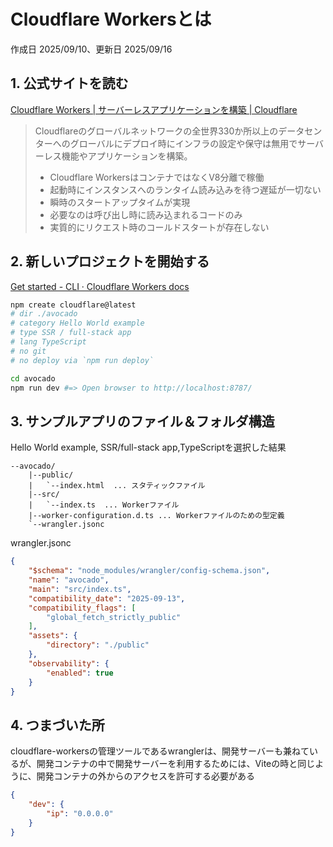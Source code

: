# Cloudflare Workersとは

作成日 2025/09/10、更新日 2025/09/16

## 1. 公式サイトを読む

[Cloudflare Workers | サーバーレスアプリケーションを構築 | Cloudflare](https://www.cloudflare.com/ja-jp/developer-platform/products/workers/)

> Cloudflareのグローバルネットワークの全世界330か所以上のデータセンターへのグローバルにデプロイ時にインフラの設定や保守は無用でサーバーレス機能やアプリケーションを構築。
>
>- Cloudflare WorkersはコンテナではなくV8分離で稼働
>- 起動時にインスタンスへのランタイム読み込みを待つ遅延が一切ない
>- 瞬時のスタートアップタイムが実現
>- 必要なのは呼び出し時に読み込まれるコードのみ
>- 実質的にリクエスト時のコールドスタートが存在しない

## 2. 新しいプロジェクトを開始する

[Get started - CLI · Cloudflare Workers docs](https://developers.cloudflare.com/workers/get-started/guide/)

```bash
npm create cloudflare@latest
# dir ./avocado
# category Hello World example
# type SSR / full-stack app
# lang TypeScript
# no git
# no deploy via `npm run deploy`

cd avocado
npm run dev #=> Open browser to http://localhost:8787/
```

## 3. サンプルアプリのファイル＆フォルダ構造

Hello World example, SSR/full-stack app,TypeScriptを選択した結果

```text
--avocado/
    |--public/
    |   `--index.html  ... スタティックファイル
    |--src/
    |   `--index.ts  ... Workerファイル
    |--worker-configuration.d.ts ... Workerファイルのための型定義
    `--wrangler.jsonc
```

wrangler.jsonc

```json
{
    "$schema": "node_modules/wrangler/config-schema.json",
    "name": "avocado",
    "main": "src/index.ts",
    "compatibility_date": "2025-09-13",
    "compatibility_flags": [
        "global_fetch_strictly_public"
    ],
    "assets": {
        "directory": "./public"
    },
    "observability": {
        "enabled": true
    }
}
```

## 4. つまづいた所

cloudflare-workersの管理ツールであるwranglerは、開発サーバーも兼ねているが、開発コンテナの中で開発サーバーを利用するためには、Viteの時と同じように、開発コンテナの外からのアクセスを許可する必要がある

```json
{
    "dev": {
        "ip": "0.0.0.0"
    }
}
```
